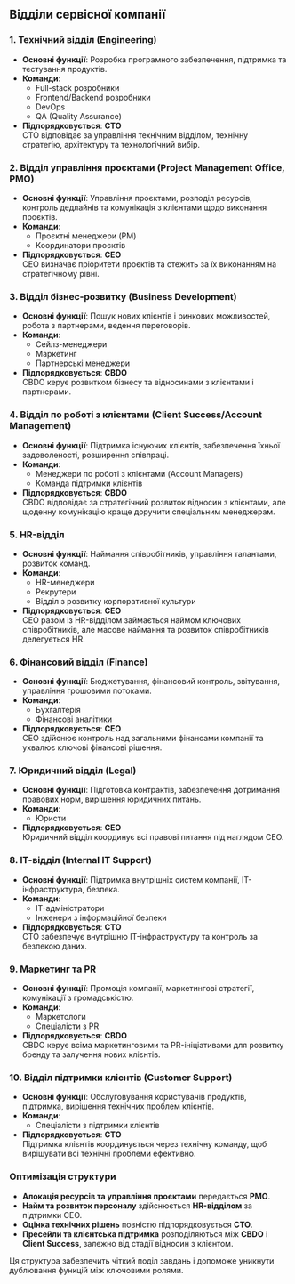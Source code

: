 ## Відділи сервісної компанії

### 1. **Технічний відділ (Engineering)**
   - **Основні функції**: Розробка програмного забезпечення, підтримка та тестування продуктів.
   - **Команди**:
     - Full-stack розробники
     - Frontend/Backend розробники
     - DevOps
     - QA (Quality Assurance)
   - **Підпорядковується**: **CTO**  
     CTO відповідає за управління технічним відділом, технічну стратегію, архітектуру та технологічний вибір.

### 2. **Відділ управління проєктами (Project Management Office, PMO)**
   - **Основні функції**: Управління проєктами, розподіл ресурсів, контроль дедлайнів та комунікація з клієнтами щодо виконання проєктів.
   - **Команди**:
     - Проєктні менеджери (PM)
     - Координатори проєктів
   - **Підпорядковується**: **CEO**  
     CEO визначає пріоритети проєктів та стежить за їх виконанням на стратегічному рівні.

### 3. **Відділ бізнес-розвитку (Business Development)**  
   - **Основні функції**: Пошук нових клієнтів і ринкових можливостей, робота з партнерами, ведення переговорів.
   - **Команди**:
     - Сейлз-менеджери
     - Маркетинг
     - Партнерські менеджери
   - **Підпорядковується**: **CBDO**  
     CBDO керує розвитком бізнесу та відносинами з клієнтами і партнерами.

### 4. **Відділ по роботі з клієнтами (Client Success/Account Management)**
   - **Основні функції**: Підтримка існуючих клієнтів, забезпечення їхньої задоволеності, розширення співпраці.
   - **Команди**:
     - Менеджери по роботі з клієнтами (Account Managers)
     - Команда підтримки клієнтів
   - **Підпорядковується**: **CBDO**  
     CBDO відповідає за стратегічний розвиток відносин з клієнтами, але щоденну комунікацію краще доручити спеціальним менеджерам.

### 5. **HR-відділ**
   - **Основні функції**: Наймання співробітників, управління талантами, розвиток команд.
   - **Команди**:
     - HR-менеджери
     - Рекрутери
     - Відділ з розвитку корпоративної культури
   - **Підпорядковується**: **CEO**  
     CEO разом із HR-відділом займається наймом ключових співробітників, але масове наймання та розвиток співробітників делегується HR.

### 6. **Фінансовий відділ (Finance)**
   - **Основні функції**: Бюджетування, фінансовий контроль, звітування, управління грошовими потоками.
   - **Команди**:
     - Бухгалтерія
     - Фінансові аналітики
   - **Підпорядковується**: **CEO**  
     CEO здійснює контроль над загальними фінансами компанії та ухвалює ключові фінансові рішення.

### 7. **Юридичний відділ (Legal)**
   - **Основні функції**: Підготовка контрактів, забезпечення дотримання правових норм, вирішення юридичних питань.
   - **Команди**:
     - Юристи
   - **Підпорядковується**: **CEO**  
     Юридичний відділ координує всі правові питання під наглядом CEO.

### 8. **ІТ-відділ (Internal IT Support)**
   - **Основні функції**: Підтримка внутрішніх систем компанії, IT-інфраструктура, безпека.
   - **Команди**:
     - IT-адміністратори
     - Інженери з інформаційної безпеки
   - **Підпорядковується**: **CTO**  
     CTO забезпечує внутрішню IT-інфраструктуру та контроль за безпекою даних.

### 9. **Маркетинг та PR**
   - **Основні функції**: Промоція компанії, маркетингові стратегії, комунікації з громадськістю.
   - **Команди**:
     - Маркетологи
     - Спеціалісти з PR
   - **Підпорядковується**: **CBDO**  
     CBDO керує всіма маркетинговими та PR-ініціативами для розвитку бренду та залучення нових клієнтів.

### 10. **Відділ підтримки клієнтів (Customer Support)**
   - **Основні функції**: Обслуговування користувачів продуктів, підтримка, вирішення технічних проблем клієнтів.
   - **Команди**:
     - Спеціалісти з підтримки клієнтів
   - **Підпорядковується**: **CTO**  
     Підтримка клієнтів координується через технічну команду, щоб вирішувати всі технічні проблеми ефективно.

### Оптимізація структури
- **Алокація ресурсів та управління проєктами** передається **PMO**.
- **Найм та розвиток персоналу** здійснюється **HR-відділом** за підтримки CEO.
- **Оцінка технічних рішень** повністю підпорядковується **CTO**.
- **Пресейли та клієнтська підтримка** розподіляються між **CBDO** і **Client Success**, залежно від стадії відносин з клієнтом. 

Ця структура забезпечить чіткий поділ завдань і допоможе уникнути дублювання функцій між ключовими ролями.